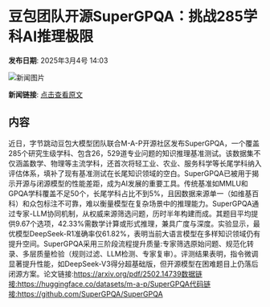 # 豆包团队开源SuperGPQA：挑战285学科AI推理极限

**发布日期**: 2025年3月4号 14:03

![新闻图片](https://pic.chinaz.com/picmap/thumb/202405160815252726_0.jpg)

**新闻链接**: [点击查看原文](https://www.aibase.com/zh/news/15927)

## 内容

近日，字节跳动豆包大模型团队联合M-A-P开源社区发布SuperGPQA，一个覆盖285个研究生级学科、包含26，529道专业问题的知识推理基准测试。该数据集不仅涵盖数学、物理等主流学科，还首次将轻工业、农业、服务科学等长尾学科纳入评估体系，填补了现有基准测试在长尾知识领域的空白。SuperGPQA已被用于揭示开源与闭源模型的性能差距，成为AI发展的重要工具。传统基准如MMLU和GPQA学科覆盖不足50个，长尾学科占比不到5%，且因数据来源单一（如维基百科）和众包标注不可靠，难以衡量模型在复杂场景中的推理能力。SuperGPQA通过专家-LLM协同机制，从权威来源筛选问题，历时半年构建而成。其题目平均提供9.67个选项，42.33%需数学计算或形式推理，兼具广度与深度。实验显示，最优模型DeepSeek-R1准确率仅61.82%，表明当前大语言模型在多样知识领域仍有提升空间。SuperGPQA采用三阶段流程提升质量:专家筛选原始问题、规范化转录、多层质量检验（规则过滤、LLM检测、专家复审）。评测结果表明，指令微调显著提升性能，如DeepSeek-V3得分超基础版，但开源模型在困难题目上仍落后闭源方案。论文链接:https://arxiv.org/pdf/2502.14739数据链接:https://huggingface.co/datasets/m-a-p/SuperGPQA代码链接:https://github.com/SuperGPQA/SuperGPQA
